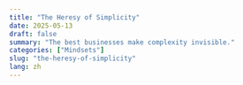 ```yaml
---
title: "The Heresy of Simplicity"
date: 2025-05-13
draft: false
summary: "The best businesses make complexity invisible."
categories: ["Mindsets"]
slug: "the-heresy-of-simplicity"
lang: zh
---
```


<!-- TODO: REPLACE THIS WITH CHINESE TRANSLATION --> 